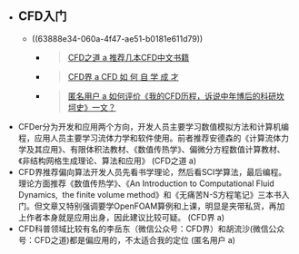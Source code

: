 - ## CFD入门
	- ((63888e34-060a-4f47-ae51-b0181e611d79))
		- > [CFD之道 a 推荐几本CFD中文书籍](https://mp.weixin.qq.com/s/qqIo11AhxO0qAyeZgp8v3Q)
		- > [CFD界 a CFD 如 何 自 学 成 才](https://mp.weixin.qq.com/s?__biz=MzA4OTYxNzE4NQ==&mid=2649424523&idx=1&sn=edc4e04a038bb6a272b1acb29c36a811&chksm=880784c5bf700dd32246b761f1b982bb078a4ae1751c205c326634e6a9f0984109845a49fcd0&scene=132#wechat_redirect)
		- >[匿名用户 a 如何评价《我的CFD历程，诉说中年博后的科研坎坷史》一文？](https://www.zhihu.com/question/332037780/answer/1343357337)
- CFDer分为开发和应用两个方向，开发人员主要学习数值模拟方法和计算机编程，应用人员主要学习流体力学和软件使用。前者推荐安德森的《计算流体力学及其应用》、有限体积法教材、《数值传热学》、偏微分方程数值计算教材、《非结构网格生成理论、算法和应用》 (CFD之道 a)
- CFD界推荐偏向算法开发人员先看书学理论，然后看SCI学算法，最后编程。理论方面推荐《数值传热学》、《An Introduction to Computational Fluid Dynamics,  the finite volume method》和《无痛苦N-S方程笔记》三本书入门。但文章又特别强调要学OpenFOAM算例和上课，明显是夹带私货，再加上作者本身就是应用出身，因此建议比较可疑。 (CFD界 a)
- CFD科普领域比较有名的李岳东（微信公众号：CFD界）和胡流沙(微信公众号：CFD之道)都是偏应用的，不太适合我的定位 (匿名用户 a)